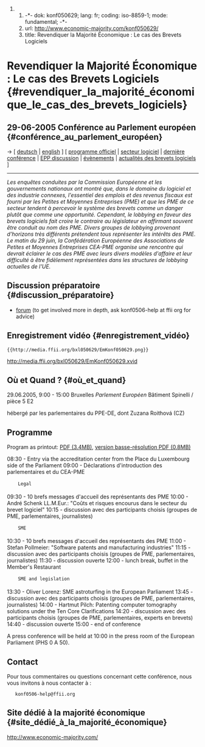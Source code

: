 1.  1.  -\*- dok: konf050629; lang: fr; coding: iso-8859-1; mode:
        fundamental; -\*-
    2.  url: <http://www.economic-majority.com/konf050629/>
    3.  title: Revendiquer la Majorité Économique : Le cas des Brevets
        Logiciels

# Revendiquer la Majorité Économique : Le cas des Brevets Logiciels {#revendiquer_la_majorité_économique_le_cas_des_brevets_logiciels}

## 29-06-2005 Conférence au Parlement européen {#conférence_au_parlement_européen}

-\> \[ [ deutsch](Konf050629De "wikilink") \| [
english](Konf050629En "wikilink") \] \[ [programme
officiel](http://www.economic-majority.com/konf050629/ "wikilink") \| [
secteur logiciel](SektorEn "wikilink") \| [ dernière
conférence](Konf050601En "wikilink") \| [ EPP
discussion](FfiiEpp0506En "wikilink") \| [
évènements](SwpatpenmiEn "wikilink") \| [ actualités des brevets
logiciels](SwpatcninoFr "wikilink") \]

------------------------------------------------------------------------

*Les enquêtes conduites par la Commission Européenne et les
gouvernements nationaux ont montré que, dans le domaine du logiciel et
des industrie connexes, l\'essentiel des emplois et des revenus fiscaux
est fourni par les Petites et Moyennes Entreprises (PME) et que les PME
de ce secteur tendent à percevoir le système des brevets comme un danger
plutôt que comme une opportunité. Cependant, le lobbying en faveur des
brevets logiciels fait croire le contraire au législateur en affirmant
souvent être conduit au nom des PME. Divers groupes de lobbying
provenant d\'horizons très différents prétendent tous représenter les
intérêts des PME. Le matin du 29 juin, la Confédération Européenne des
Associations de Petites et Moyennes Entreprises CEA-PME organise une
rencontre qui devrait éclairer le cas des PME avec leurs divers modèles
d\'affaire et leur difficulté à être fidèlement représentées dans les
structures de lobbying actuelles de l\'UE.*

## Discussion préparatoire {#discussion_préparatoire}

-   [forum](http://lists.ffii.org/mailman/listinfo/konf0506-help/ "wikilink")
    (to get involved more in depth, ask konf0506-help at ffii org for
    advice)

## Enregistrement vidéo {#enregistrement_vidéo}

```{=mediawiki}
{{http://media.ffii.org/bxl050629/EmKonf050629.png}}
```
<http://media.ffii.org/bxl050629/EmKonf050629.xvid>

## Où et Quand ? {#où_et_quand}

29.06.2005, 9:00 - 15:00 Bruxelles *Parlement Européen* Bâtiment
Spinelli / pièce 5 E2

hébergé par les parlementaires du PPE-DE, dont Zuzana Roithová (CZ)

## Programme

Program as printout: [PDF
(3.4MB)](http://www.economic-majority.com/konf050629/Economic_Majority050629.pdf "wikilink"),
[version basse-résolution PDF
(0.8MB)](http://www.economic-majority.com/konf050629/Economic_Majority050629_lowres.pdf "wikilink")

08:30 - Entry via the accreditation center from the Place du Luxembourg
side of the Parliament 09:00 - Déclarations d\'introduction des
parlementaires et du CEA-PME

`    Legal `

09:30 - 10 brefs messages d\'accueil des représentants des PME 10:00 -
André Schenk LL.M.Eur.: \"Coûts et risques encourus dans le secteur du
brevet logiciel\" 10:15 - discussion avec des participants choisis
(groupes de PME, parlementaires, journalistes)

`    SME `

10:30 - 10 brefs messages d\'accueil des représentants des PME 11:00 -
Stefan Pollmeier: \"Software patents and manufacturing industries\"
11:15 - discussion avec des participants choisis (groupes de PME,
parlementaires, journalistes) 11:30 - discussion ouverte 12:00 - lunch
break, buffet in the Member\'s Restaurant

`    SME and legislation `

13:30 - Oliver Lorenz: SME astroturfing in the European Parliament
13:45 - discussion avec des participants choisis (groupes de PME,
parlementaires, journalistes) 14:00 - Hartmut Pilch: Patenting computer
tomography solutions under the Ten Core Clarifications 14:20 -
discussion avec des participants choisis (groupes de PME,
parlementaires, experts en brevets) 14:40 - discussion ouverte 15:00 -
end of conference

A press conference will be held at 10:00 in the press room of the
European Parliament (PHS 0 A 50).

## Contact

Pour tous commentaires ou questions concernant cette conférence, nous
vous invitons à nous contacter à :

`   konf0506-help@ffii.org`

## Site dédié à la majorité économique {#site_dédié_à_la_majorité_économique}

<http://www.economic-majority.com/>

